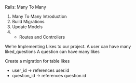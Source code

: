 Rails: Many To Many 

1) Many To Many Introduction
2) Build Migrations
3) Update Models
4) - Routes and Controllers


We're Implementing Likes to our project.
A user can have many liked_questions
A question can have many likes

Create a migration for table likes
  - user_id -> references user.id
  - question_id -> references question.id